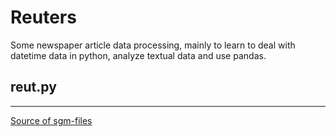 # Reuters

Some newspaper article data processing, mainly to learn to deal with datetime data in python, analyze textual data and use pandas.

## reut.py
-------


[Source of sgm-files](http://www.daviddlewis.com/resources/testcollections/reuters21578/)

